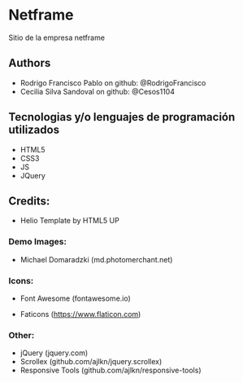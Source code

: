 # Netframe

Sitio de la empresa netframe

## Authors

* Rodrigo Francisco Pablo on github: @RodrigoFrancisco
* Cecilia Silva Sandoval on github: @Cesos1104

## Tecnologias y/o lenguajes de programación utilizados
* HTML5
* CSS3
* JS
* JQuery



## Credits:

* Helio Template by HTML5 UP

### Demo Images:

* Michael Domaradzki (md.photomerchant.net)

### Icons:

* Font Awesome (fontawesome.io)

* Faticons (https://www.flaticon.com)

### Other:

* jQuery (jquery.com)
* Scrollex (github.com/ajlkn/jquery.scrollex)
* Responsive Tools (github.com/ajlkn/responsive-tools)



